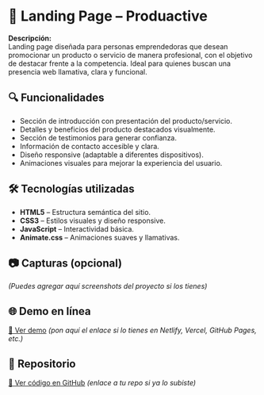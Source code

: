 # 🍕 Landing Page – Produactive

**Descripción:**  
Landing page diseñada para personas emprendedoras que desean promocionar un producto o servicio de manera profesional, con el objetivo de destacar frente a la competencia. Ideal para quienes buscan una presencia web llamativa, clara y funcional.

## 🔍 Funcionalidades
- Sección de introducción con presentación del producto/servicio.
- Detalles y beneficios del producto destacados visualmente.
- Sección de testimonios para generar confianza.
- Información de contacto accesible y clara.
- Diseño responsive (adaptable a diferentes dispositivos).
- Animaciones visuales para mejorar la experiencia del usuario.

## 🛠 Tecnologías utilizadas
- **HTML5** – Estructura semántica del sitio.
- **CSS3** – Estilos visuales y diseño responsive.
- **JavaScript** – Interactividad básica.
- **Animate.css** – Animaciones suaves y llamativas.

## 📷 Capturas (opcional)
*(Puedes agregar aquí screenshots del proyecto si los tienes)*

## 🌐 Demo en línea
[🔗 Ver demo](#) *(pon aquí el enlace si lo tienes en Netlify, Vercel, GitHub Pages, etc.)*

## 📁 Repositorio
[📎 Ver código en GitHub](#) *(enlace a tu repo si ya lo subiste)*
